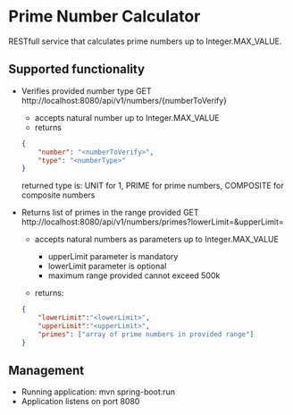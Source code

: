 # Prime Number Calculator

RESTfull service that calculates prime numbers up to Integer.MAX_VALUE.

## Supported functionality

* Verifies provided number type GET http://localhost:8080/api/v1/numbers/{numberToVerify}
    * accepts natural number up to Integer.MAX_VALUE
    * returns
    ```json
    {
        "number": "<numberToVerify>",
        "type": "<numberType>"
    }
    ```
    returned type is: UNIT for 1, PRIME for prime numbers, COMPOSITE for composite numbers 

* Returns list of primes in the range provided GET http://localhost:8080/api/v1/numbers/primes?lowerLimit=<lowerLimit>&upperLimit=<upperLimit>
    * accepts natural numbers as parameters up to Integer.MAX_VALUE
        * upperLimit parameter is mandatory
        * lowerLimit parameter is optional
        * maximum range provided cannot exceed 500k

    * returns:
    ```json
    {
        "lowerLimit":"<lowerLimit>",
        "upperLimit":"<upperLimit>",
        "primes": ["array of prime numbers in provided range"]
    }
    ```

## Management

* Running application: mvn spring-boot:run
* Application listens on port 8080
